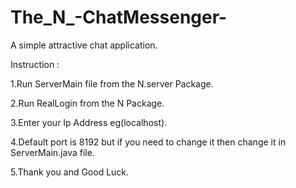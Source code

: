 # The_N_-ChatMessenger-
A simple attractive chat application.

Instruction :

1.Run ServerMain file from the N.server Package.

2.Run RealLogin from the N Package.

3.Enter your Ip Address eg(localhost).

4.Default port is 8192 but if you need to change it then change it in ServerMain.java file.

5.Thank you and Good Luck.
